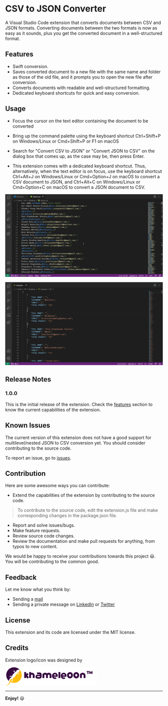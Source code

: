 # CSV to JSON Converter

A Visual Studio Code extension that converts documents between CSV and JSON formats. Converting documents between the two formats is now as easy as it sounds, plus you get the converted document in a well-structured format.

## Features

* Swift conversion.
* Saves converted document to a new file with the same name and folder as those of the old file, and it prompts you to open the new file after conversion.
* Converts documents with readable and well-structured formatting.
* Dedicated keyboard shortcuts for quick and easy conversion.

## Usage

* Focus the cursor on the text editor containing the document to be converted

* Bring up the command palette using the keyboard shortcut Ctrl+Shift+P on Windows/Linux or Cmd+Shift+P or F1 on macOS

* Search for "Convert CSV to JSON" or "Convert JSON to CSV" on the dialog box that comes up, as the case may be, then press Enter.

* This extension comes with a dedicated keyboard shortcut. Thus, alternatively, when the text editor is on focus, use the keyboard shortcut Ctrl+Alt+J on Windows/Linux or Cmd+Option+J on macOS to convert a CSV document to JSON, and Ctrl+Alt+C on Windows/Linux or Cmd+Option+C on macOS to convert a JSON document to CSV.

![Converting from CSV to JSON Illustration](images/csvToJSON.gif)

![Converting from JSON to CSV Illustration](images/jsonToCSV.gif)

## Release Notes

### 1.0.0

This is the initial release of the extension. Check the [features](https://github.com/Chukwuamaka/csvtojson-converter#features) section to know the current capabilities of the extension.

## Known Issues

The current version of this extension does not have a good support for multilevel/nested JSON to CSV conversion yet. You should consider contributing to the source code.

To report an issue, go to [issues](https://github.com/Chukwuamaka/csvtojson-converter/issues).

## Contribution

Here are some awesome ways you can contribute:

* Extend the capabilities of the extension by contributing to the source code.
> To contribute to the source code, edit the extension.js file and make corresponding changes in the package.json file.
* Report and solve issues/bugs. 
* Make feature requests.
* Review source code changes.
* Review the documentation and make pull requests for anything, from typos to new content.

We would be happy to receive your contributions towards this project 😃. You will be contributing to the common good.

## Feedback

Let me know what you think by:
* Sending a [mail](mailto:osujichukwuamaka@gmail.com)
* Sending a private message on [LinkedIn](https://www.linkedin.com/in/chukwuamakaosuji/) or [Twitter](https://twitter.com/SenseiAmaka)

## License

This extension and its code are licensed under the MIT license.

## Credits

Extension logo/icon was designed by 

[![Designer's Logo](images/khameleoon.png)](https://www.instagram.com/khameleoon/)

-----------------------------------------------------------------------------------------------------------

**Enjoy!** 😃

